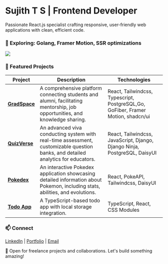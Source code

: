 # Sujith T S | Frontend Developer

Passionate React.js specialist crafting responsive, user-friendly web applications with clean, efficient code.

### 🌱 Exploring: Golang, Framer Motion, SSR optimizations

<a href="http://www.github.com/07SUJITH"><img src="https://github-readme-streak-stats.herokuapp.com/?user=07SUJITH&stroke=ffffff&background=1c1917&ring=0891b2&fire=0891b2&currStreakNum=ffffff&currStreakLabel=0891b2&sideNums=ffffff&sideLabels=ffffff&dates=ffffff&hide_border=true" /></a>

### 🔭 Featured Projects

| Project | Description | Technologies |
|---------|-------------|--------------|
| **[GradSpace](https://gradspace-beta.netlify.app/)** | A comprehensive platform connecting students and alumni, facilitating mentorship, job opportunities, and knowledge sharing. | React, Tailwindcss, Typescript, PostgreSQL,Go, GoFiber, Framer Motion, shadcn/ui |
| **[QuizVerse](https://quizverse-frontend.vercel.app/)** | An advanced viva conducting system with real-time assessment, customizable question banks, and detailed analytics for educators. | React, Tailwindcss, JavaScript, Django, Django Ninja, PostgreSQL, DaisyUI |
| **[Pokedex](https://pokedex-livid-three.vercel.app/)** | An interactive Pokedex application showcasing detailed information about Pokemon, including stats, abilities, and evolutions. | React, PokeAPI, Tailwindcss, DaisyUI |
| **[Todo App](https://todo-application-59ck.vercel.app/)** | A TypeScript-based todo app with local storage integration. | TypeScript, React, CSS Modules |
### 📫 Connect

[LinkedIn](https://www.linkedin.com/in/07sujithts/) | [Portfolio](https://07sujith.github.io/sujith-ts/) | [Email](mailto:tssujith2002@gmail.com)

💼 Open for freelance projects and collaborations. Let's build something amazing!
